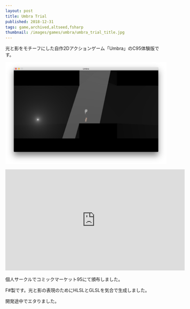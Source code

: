 ```yaml
---
layout: post
title: Umbra Trial
published: 2018-12-31
tags: game,archived,altseed,fsharp
thumbnail: /images/games/umbra/umbra_trial_title.jpg
---
```


光と影をモチーフにした自作2Dアクションゲーム「Umbra」のC95体験版です。

<!--more-->

<p>
    <img src="/images/games/umbra/umbra_trial_game1.jpg" width="560" class="has-image-centered">
</p>

<p>
    <iframe width="560" height="315" src="https://www.youtube.com/embed/s7QKNJtA5jQ" frameborder="0" allow="accelerometer; autoplay; clipboard-write; encrypted-media; gyroscope; picture-in-picture" allowfullscreen></iframe>
</p>


個人サークルでコミックマーケット95にて頒布しました。

F#製です。光と影の表現のためにHLSLとGLSLを気合で生成しました。

開発途中でエタりました。
